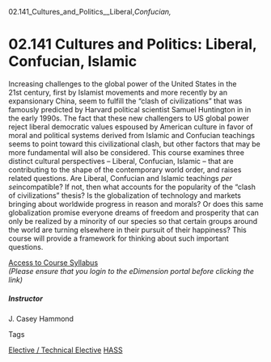 02.141_Cultures_and_Politics__Liberal,_Confucian,_



02.141 Cultures and Politics: Liberal, Confucian, Islamic
=========================================================

Increasing challenges to the global power of the United States in the 21st century, first by Islamist movements and more recently by an expansionary China, seem to fulfill the “clash of civilizations” that was famously predicted by Harvard political scientist Samuel Huntington in in the early 1990s. The fact that these new challengers to US global power reject liberal democratic values espoused by American culture in favor of moral and political systems derived from Islamic and Confucian teachings seems to point toward this civilizational clash, but other factors that may be more fundamental will also be considered. This course examines three distinct cultural perspectives – Liberal, Confucian, Islamic – that are contributing to the shape of the contemporary world order, and raises related questions. Are Liberal, Confucian and Islamic teachings *per se*incompatible? If not, then what accounts for the popularity of the “clash of civilizations” thesis? Is the globalization of technology and markets bringing about worldwide progress in reason and morals? Or does this same globalization promise everyone dreams of freedom and prosperity that can only be realized by a minority of our species so that certain groups around the world are turning elsewhere in their pursuit of their happiness? This course will provide a framework for thinking about such important questions.



[Access to Course Syllabus](https://edimension.sutd.edu.sg/bbcswebdav/pid-77980-dt-content-rid-1813908_1/courses/1630-HASS-Main/02.141%20Cultures%20and%20Politics_updated.pdf)  
*(Please ensure that you login to the eDimension portal before clicking the link)*



##### **Instructor**




J. Casey Hammond

Tags

[Elective / Technical Elective](/education/undergraduate/courses/?course-type=853)
[HASS](/education/undergraduate/courses/?pillar-cluster=56)

